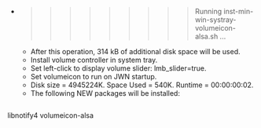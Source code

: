 * >>>>>>>>> Running inst-min-win-systray-volumeicon-alsa.sh ...
  * After this operation, 314 kB of additional disk space will be used.
  * Install volume controller in system tray.
  * Set left-click to display volume slider: lmb_slider=true.
  * Set volumeicon to run on JWN startup.
  * Disk size = 4945224K. Space Used = 540K. Runtime = 00:00:00:02.
  * The following NEW packages will be installed:
  ```bash
libnotify4 volumeicon-alsa
  ```
